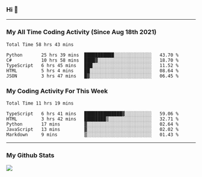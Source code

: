 ### Hi 🙂

---

### My All Time Coding Activity (Since Aug 18th 2021)
<!--START_SECTION:waka-all-->
```text
Total Time 58 hrs 43 mins

Python       25 hrs 39 mins  ███████████░░░░░░░░░░░░░░   43.70 % 
C#           10 hrs 58 mins  ████▓░░░░░░░░░░░░░░░░░░░░   18.70 % 
TypeScript   6 hrs 45 mins   ███░░░░░░░░░░░░░░░░░░░░░░   11.52 % 
HTML         5 hrs 4 mins    ██░░░░░░░░░░░░░░░░░░░░░░░   08.64 % 
JSON         3 hrs 47 mins   █▓░░░░░░░░░░░░░░░░░░░░░░░   06.45 % 
```
<!--END_SECTION:waka-all-->

### My Coding Activity For This Week
<!--START_SECTION:waka-week-->
```text
Total Time 11 hrs 19 mins

TypeScript   6 hrs 41 mins   ██████████████▓░░░░░░░░░░   59.06 % 
HTML         3 hrs 42 mins   ████████▒░░░░░░░░░░░░░░░░   32.71 % 
Python       17 mins         ▓░░░░░░░░░░░░░░░░░░░░░░░░   02.64 % 
JavaScript   13 mins         ▓░░░░░░░░░░░░░░░░░░░░░░░░   02.02 % 
Markdown     9 mins          ▒░░░░░░░░░░░░░░░░░░░░░░░░   01.43 % 
```
<!--END_SECTION:waka-week-->

---

### My Github Stats
![](https://github-readme-stats.vercel.app/api?username=eroxl&count_private=true&show_icons=true&include_all_commits=true&theme=onedark)
